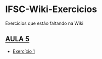 # IFSC-Wiki-Exercicios
Exercicios que estão faltando na Wiki


## [AULA 5](https://wiki.sj.ifsc.edu.br/index.php/AULA_5_-_Programação_1_-_Engenharia)
* [Exercício 1]()